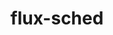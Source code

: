 ---
title: "flux-sched"
layout: cache
categories: [package, develop-2024-06-02]
meta: {"versions": ["0.33.1", "0.34.0"], "compilers": ["gcc@=11.4.0", "gcc@=7.3.1", "gcc@=9.4.0", "oneapi@=2024.0.0"], "oss": ["amzn2", "ubuntu20.04", "ubuntu22.04"], "platforms": ["linux"], "targets": ["aarch64", "neoverse_n1", "neoverse_v1", "neoverse_v2", "ppc64le", "x86_64_v3"], "stacks": ["aws-isc", "aws-isc-aarch64", "e4s", "e4s-neoverse-v2", "e4s-neoverse_v1", "e4s-oneapi", "e4s-power", "root"], "num_specs": 8, "num_specs_by_stack": {"root": 8, "aws-isc-aarch64": 2, "aws-isc": 1, "e4s-power": 1, "e4s-neoverse_v1": 1, "e4s-neoverse-v2": 1, "e4s": 1, "e4s-oneapi": 1}}
spec_details: [{"hash": "btlnxffpo6oqgquxhob6lkzpj6x4axlm", "compiler": "gcc@=7.3.1", "versions": ["0.33.1"], "os": "amzn2", "platform": "linux", "target": "aarch64", "variants": ["build_system=cmake", "build_type=Release", "~cuda", "~docs", "generator=ninja", "~ipo"], "stacks": ["root", "aws-isc-aarch64"], "size": "-", "tarball": "https://binaries.spack.io/releases/develop-2024-06-02/build_cache/linux-amzn2-aarch64/gcc-7.3.1/flux-sched-0.33.1/linux-amzn2-aarch64-gcc-7.3.1-flux-sched-0.33.1-btlnxffpo6oqgquxhob6lkzpj6x4axlm.spack"}, {"hash": "ips4xfhxwwwwcd7nq4nwls7gkj3ewu6n", "compiler": "gcc@=7.3.1", "versions": ["0.33.1"], "os": "amzn2", "platform": "linux", "target": "neoverse_n1", "variants": ["build_system=cmake", "build_type=Release", "~cuda", "~docs", "generator=ninja", "~ipo"], "stacks": ["root", "aws-isc-aarch64"], "size": "-", "tarball": "https://binaries.spack.io/releases/develop-2024-06-02/build_cache/linux-amzn2-neoverse_n1/gcc-7.3.1/flux-sched-0.33.1/linux-amzn2-neoverse_n1-gcc-7.3.1-flux-sched-0.33.1-ips4xfhxwwwwcd7nq4nwls7gkj3ewu6n.spack"}, {"hash": "5kueyvm33ef6bvs4usfqujp4aeajuots", "compiler": "gcc@=7.3.1", "versions": ["0.33.1"], "os": "amzn2", "platform": "linux", "target": "x86_64_v3", "variants": ["build_system=cmake", "build_type=Release", "~cuda", "~docs", "generator=ninja", "~ipo"], "stacks": ["aws-isc", "root"], "size": "-", "tarball": "https://binaries.spack.io/releases/develop-2024-06-02/build_cache/linux-amzn2-x86_64_v3/gcc-7.3.1/flux-sched-0.33.1/linux-amzn2-x86_64_v3-gcc-7.3.1-flux-sched-0.33.1-5kueyvm33ef6bvs4usfqujp4aeajuots.spack"}, {"hash": "melixhdm5fxnywenjonesypoow4qwjal", "compiler": "gcc@=9.4.0", "versions": ["0.34.0"], "os": "ubuntu20.04", "platform": "linux", "target": "ppc64le", "variants": ["build_system=cmake", "build_type=Release", "~cuda", "~docs", "generator=ninja", "~ipo"], "stacks": ["root", "e4s-power"], "size": "-", "tarball": "https://binaries.spack.io/releases/develop-2024-06-02/build_cache/linux-ubuntu20.04-ppc64le/gcc-9.4.0/flux-sched-0.34.0/linux-ubuntu20.04-ppc64le-gcc-9.4.0-flux-sched-0.34.0-melixhdm5fxnywenjonesypoow4qwjal.spack"}, {"hash": "zsnnjk35jyu6udamgsm5bk4dsmsonfba", "compiler": "gcc@=11.4.0", "versions": ["0.34.0"], "os": "ubuntu22.04", "platform": "linux", "target": "neoverse_v1", "variants": ["build_system=cmake", "build_type=Release", "~cuda", "~docs", "generator=ninja", "~ipo"], "stacks": ["e4s-neoverse_v1", "root"], "size": "-", "tarball": "https://binaries.spack.io/releases/develop-2024-06-02/build_cache/linux-ubuntu22.04-neoverse_v1/gcc-11.4.0/flux-sched-0.34.0/linux-ubuntu22.04-neoverse_v1-gcc-11.4.0-flux-sched-0.34.0-zsnnjk35jyu6udamgsm5bk4dsmsonfba.spack"}, {"hash": "v6jot32knye6mbum4vlaiok6la7ub2b3", "compiler": "gcc@=11.4.0", "versions": ["0.34.0"], "os": "ubuntu22.04", "platform": "linux", "target": "neoverse_v2", "variants": ["build_system=cmake", "build_type=Release", "~cuda", "~docs", "generator=ninja", "~ipo"], "stacks": ["root", "e4s-neoverse-v2"], "size": "-", "tarball": "https://binaries.spack.io/releases/develop-2024-06-02/build_cache/linux-ubuntu22.04-neoverse_v2/gcc-11.4.0/flux-sched-0.34.0/linux-ubuntu22.04-neoverse_v2-gcc-11.4.0-flux-sched-0.34.0-v6jot32knye6mbum4vlaiok6la7ub2b3.spack"}, {"hash": "5ms4eynu7nakjn5ei7jm7hby5kjpwwzg", "compiler": "gcc@=11.4.0", "versions": ["0.34.0"], "os": "ubuntu22.04", "platform": "linux", "target": "x86_64_v3", "variants": ["build_system=cmake", "build_type=Release", "~cuda", "~docs", "generator=ninja", "~ipo"], "stacks": ["e4s", "root"], "size": "-", "tarball": "https://binaries.spack.io/releases/develop-2024-06-02/build_cache/linux-ubuntu22.04-x86_64_v3/gcc-11.4.0/flux-sched-0.34.0/linux-ubuntu22.04-x86_64_v3-gcc-11.4.0-flux-sched-0.34.0-5ms4eynu7nakjn5ei7jm7hby5kjpwwzg.spack"}, {"hash": "4bx7bai42ls5vlfzs2uooh5zwersirjz", "compiler": "oneapi@=2024.0.0", "versions": ["0.34.0"], "os": "ubuntu22.04", "platform": "linux", "target": "x86_64_v3", "variants": ["build_system=cmake", "build_type=Release", "~cuda", "~docs", "generator=ninja", "~ipo"], "stacks": ["root", "e4s-oneapi"], "size": "-", "tarball": "https://binaries.spack.io/releases/develop-2024-06-02/build_cache/linux-ubuntu22.04-x86_64_v3/oneapi-2024.0.0/flux-sched-0.34.0/linux-ubuntu22.04-x86_64_v3-oneapi-2024.0.0-flux-sched-0.34.0-4bx7bai42ls5vlfzs2uooh5zwersirjz.spack"}]
---